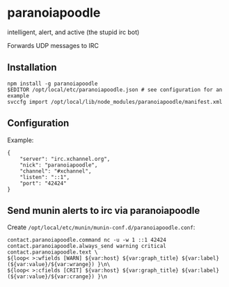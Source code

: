 # paranoiapoodle

intelligent, alert, and active (the stupid irc bot)

Forwards UDP messages to IRC

## Installation

	npm install -g paranoiapoodle
	$EDITOR /opt/local/etc/paranoiapoodle.json # see configuration for an example
	svccfg import /opt/local/lib/node_modules/paranoiapoodle/manifest.xml

## Configuration

Example:

	{
		"server": "irc.xchannel.org",
		"nick": "paranoiapoodle",
		"channel": "#xchannel",
		"listen": "::1",
		"port": "42424"
	}

## Send munin alerts to irc via paranoiapoodle

Create `/opt/local/etc/munin/munin-conf.d/paranoiapoodle.conf`:

	contact.paranoiapoodle.command nc -u -w 1 ::1 42424
	contact.paranoiapoodle.always_send warning critical
	contact.paranoiapoodle.text \
	${loop< >:wfields [WARN] ${var:host} ${var:graph_title} ${var:label} (${var:value}/${var:wrange}) }\n\
	${loop< >:cfields [CRIT] ${var:host} ${var:graph_title} ${var:label} (${var:value}/${var:crange}) }\n

